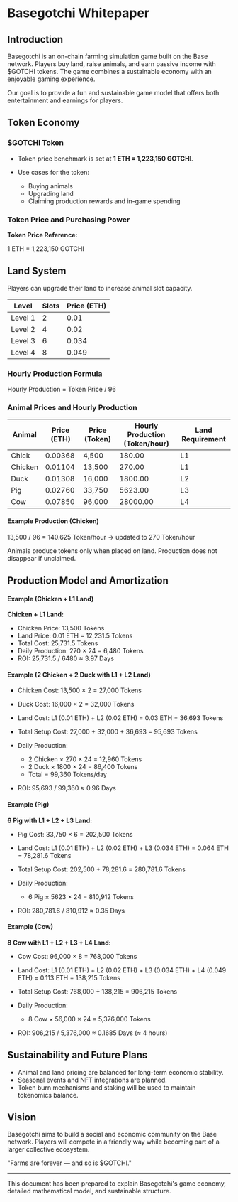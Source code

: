 # Basegotchi Whitepaper

## Introduction

Basegotchi is an on-chain farming simulation game built on the Base network. Players buy land, raise animals, and earn passive income with \$GOTCHI tokens. The game combines a sustainable economy with an enjoyable gaming experience.

Our goal is to provide a fun and sustainable game model that offers both entertainment and earnings for players.

## Token Economy

### \$GOTCHI Token

* Token price benchmark is set at **1 ETH = 1,223,150 GOTCHI**.
* Use cases for the token:

  * Buying animals
  * Upgrading land
  * Claiming production rewards and in-game spending

### Token Price and Purchasing Power

**Token Price Reference:**

1 ETH = 1,223,150 GOTCHI

## Land System

Players can upgrade their land to increase animal slot capacity.

| Level   | Slots |Price (ETH) |
| ------- | ----- | ----------- |
| Level 1 | 2     |0.01        |
| Level 2 | 4     |0.02        |
| Level 3 | 6     |0.034       |
| Level 4 | 8     |0.049       |




### Hourly Production Formula

Hourly Production = Token Price / 96

### Animal Prices and Hourly Production

| Animal  | Price (ETH) | Price (Token) | Hourly Production (Token/hour) | Land Requirement |
| ------- | ----------- | ------------- | ------------------------------ | ---------------- |
| Chick   | 0.00368     | 4,500         | 180.00                         | L1               |
| Chicken | 0.01104     | 13,500        | 270.00                         | L1               |
| Duck    | 0.01308     | 16,000        | 1800.00                        | L2               |
| Pig     | 0.02760     | 33,750        | 5623.00                        | L3               |
| Cow     | 0.07850     | 96,000        | 28000.00                       | L4               |

#### Example Production (Chicken)

13,500 / 96 = 140.625 Token/hour → updated to 270 Token/hour

Animals produce tokens only when placed on land. Production does not disappear if unclaimed.

## Production Model and Amortization


#### Example (Chicken + L1 Land)

**Chicken + L1 Land:**

* Chicken Price: 13,500 Tokens
* Land Price: 0.01 ETH = 12,231.5 Tokens
* Total Cost: 25,731.5 Tokens
* Daily Production: 270 × 24 = 6,480 Tokens
* ROI: 25,731.5 / 6480 ≈ 3.97 Days

#### Example (2 Chicken + 2 Duck with L1 + L2 Land)

* Chicken Cost: 13,500 × 2 = 27,000 Tokens
* Duck Cost: 16,000 × 2 = 32,000 Tokens
* Land Cost: L1 (0.01 ETH) + L2 (0.02 ETH) = 0.03 ETH = 36,693 Tokens
* Total Setup Cost: 27,000 + 32,000 + 36,693 = 95,693 Tokens
* Daily Production:

  * 2 Chicken × 270 × 24 = 12,960 Tokens
  * 2 Duck × 1800 × 24 = 86,400 Tokens
  * Total = 99,360 Tokens/day
* ROI: 95,693 / 99,360 ≈ 0.96 Days

#### Example (Pig)

**6 Pig with L1 + L2 + L3 Land:**

* Pig Cost: 33,750 × 6 = 202,500 Tokens
* Land Cost: L1 (0.01 ETH) + L2 (0.02 ETH) + L3 (0.034 ETH) = 0.064 ETH = 78,281.6 Tokens
* Total Setup Cost: 202,500 + 78,281.6 = 280,781.6 Tokens
* Daily Production:

  * 6 Pig × 5623 × 24 = 810,912 Tokens
* ROI: 280,781.6 / 810,912 ≈ 0.35 Days

#### Example (Cow)

**8 Cow with L1 + L2 + L3 + L4 Land:**

* Cow Cost: 96,000 × 8 = 768,000 Tokens
* Land Cost: L1 (0.01 ETH) + L2 (0.02 ETH) + L3 (0.034 ETH) + L4 (0.049 ETH) = 0.113 ETH = 138,215 Tokens
* Total Setup Cost: 768,000 + 138,215 = 906,215 Tokens
* Daily Production:

  * 8 Cow × 56,000 × 24 = 5,376,000 Tokens
* ROI: 906,215 / 5,376,000 ≈ 0.1685 Days (≈ 4 hours)

## Sustainability and Future Plans

* Animal and land pricing are balanced for long-term economic stability.
* Seasonal events and NFT integrations are planned.
* Token burn mechanisms and staking will be used to maintain tokenomics balance.

## Vision

Basegotchi aims to build a social and economic community on the Base network. Players will compete in a friendly way while becoming part of a larger collective ecosystem.

"Farms are forever — and so is \$GOTCHI."

---

This document has been prepared to explain Basegotchi's game economy, detailed mathematical model, and sustainable structure.
